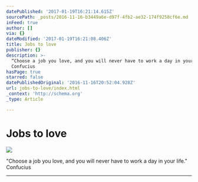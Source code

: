 ```yaml
---
datePublished: '2017-01-19T16:21:14.615Z'
sourcePath: _posts/2016-11-16-b3449a6e-d97f-4fb2-ae32-174f9258cf6e.md
inFeed: true
author: []
via: {}
dateModified: '2017-01-19T16:21:08.406Z'
title: Jobs to love
publisher: {}
description: >-
  “Choose a job you love, and you will never have to work a day in your life.”
  Confucius
hasPage: true
starred: false
datePublishedOriginal: '2016-11-16T20:52:04.928Z'
url: jobs-to-love/index.html
_context: 'http://schema.org'
_type: Article

---
```

# Jobs to love
![](https://the-grid-user-content.s3-us-west-2.amazonaws.com/94c5c9ea-4afc-4dcc-86d1-60d72c5b0ec1.jpg)

"Choose a job you love, and you will never have to work a day in your life." Confucius

---